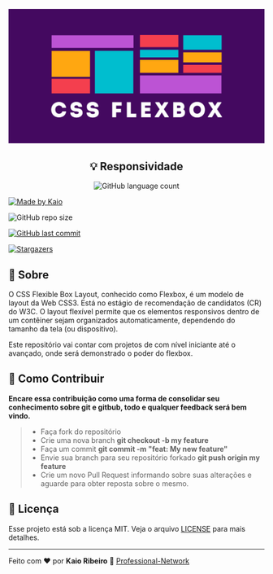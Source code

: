 <p align="center"><img src="logo.png" alt="FlexBox"></p>

<h2 align="center">💡 Responsividade</h2>

<p align="center">
<img alt="GitHub language count" src="https://img.shields.io/github/languages/count/kaiorr/flexbox?style=plastic">

<a href="https://www.linkedin.com/in/kaio-ribeiro-310123150/"> <img alt="Made by Kaio" src="https://img.shields.io/badge/made%20by-kaiorr-%2304D361"> </a>


<img alt="GitHub repo size" src="https://img.shields.io/github/repo-size/kaiorr/flexbox?color=7800ff&style=plastic">

<a href="https://github.com/kaiorr/flexbox/commits/master"><img alt="GitHub last commit" src="https://img.shields.io/github/last-commit/kaiorr/flexbox?color=7800ff&style=plastic">
</a>

<a href="https://github.com/kaiorr/flexbox/stargazers">
  <img alt="Stargazers" src="https://img.shields.io/github/stars/kaiorr/flexbox?style=social">
</a>
</p>

## 📢 Sobre

O CSS Flexible Box Layout, conhecido como Flexbox, é um modelo de layout da Web CSS3. Está no estágio de recomendação de candidatos (CR) do W3C. O layout flexível permite que os elementos responsivos dentro de um contêiner sejam organizados automaticamente, dependendo do tamanho da tela (ou dispositivo).

Este repositório vai contar com projetos de com nível iniciante até o avançado, onde será demonstrado o poder do flexbox.

## 🤔 Como Contribuir

**Encare essa contribuição como uma forma de consolidar seu conhecimento sobre git e gitbub, todo e qualquer feedback será bem vindo.**

> -  Faça fork do repositório
> -  Crie uma nova branch **git checkout -b my feature**
> -  Faça um commit **git commit -m "feat: My new feature"**
> -  Envie sua branch para seu repositório forkado **git push origin my feature**
> -  Crie um novo Pull Request informando sobre suas alterações e aguarde para obter reposta sobre o mesmo.

## :memo: Licença

Esse projeto está sob a licença MIT. Veja o arquivo [LICENSE](https://raw.githubusercontent.com/kaiorr/flexbox/master/LICENSE) para mais detalhes.

----

Feito com :heart: por **Kaio Ribeiro** :call_me_hand: [Professional-Network](https://www.linkedin.com/in/kaio-ribeiro-310123150/)